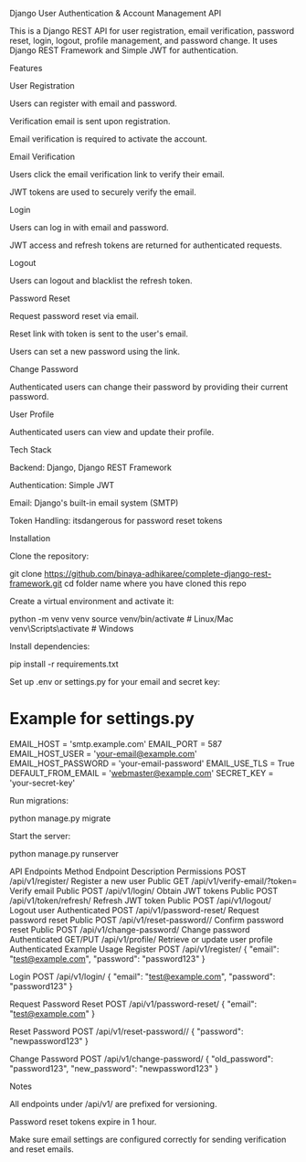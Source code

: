 Django User Authentication & Account Management API

This is a Django REST API for user registration, email verification, password reset, login, logout, profile management, and password change. It uses Django REST Framework and Simple JWT for authentication.

Features

User Registration

Users can register with email and password.

Verification email is sent upon registration.

Email verification is required to activate the account.

Email Verification

Users click the email verification link to verify their email.

JWT tokens are used to securely verify the email.

Login

Users can log in with email and password.

JWT access and refresh tokens are returned for authenticated requests.

Logout

Users can logout and blacklist the refresh token.

Password Reset

Request password reset via email.

Reset link with token is sent to the user's email.

Users can set a new password using the link.

Change Password

Authenticated users can change their password by providing their current password.

User Profile

Authenticated users can view and update their profile.

Tech Stack

Backend: Django, Django REST Framework

Authentication: Simple JWT

Email: Django's built-in email system (SMTP)

Token Handling: itsdangerous for password reset tokens

Installation

Clone the repository:

git clone https://github.com/binaya-adhikaree/complete-django-rest-framework.git
cd folder name where you have cloned this repo


Create a virtual environment and activate it:

python -m venv venv
source venv/bin/activate  # Linux/Mac
venv\Scripts\activate     # Windows


Install dependencies:

pip install -r requirements.txt


Set up .env or settings.py for your email and secret key:

# Example for settings.py
EMAIL_HOST = 'smtp.example.com'
EMAIL_PORT = 587
EMAIL_HOST_USER = 'your-email@example.com'
EMAIL_HOST_PASSWORD = 'your-email-password'
EMAIL_USE_TLS = True
DEFAULT_FROM_EMAIL = 'webmaster@example.com'
SECRET_KEY = 'your-secret-key'


Run migrations:

python manage.py migrate


Start the server:

python manage.py runserver

API Endpoints
Method	Endpoint	Description	Permissions
POST	/api/v1/register/	Register a new user	Public
GET	/api/v1/verify-email/?token=<token>	Verify email	Public
POST	/api/v1/login/	Obtain JWT tokens	Public
POST	/api/v1/token/refresh/	Refresh JWT token	Public
POST	/api/v1/logout/	Logout user	Authenticated
POST	/api/v1/password-reset/	Request password reset	Public
POST	/api/v1/reset-password/<token>/	Confirm password reset	Public
POST	/api/v1/change-password/	Change password	Authenticated
GET/PUT	/api/v1/profile/	Retrieve or update user profile	Authenticated
Example Usage
Register
POST /api/v1/register/
{
    "email": "test@example.com",
    "password": "password123"
}

Login
POST /api/v1/login/
{
    "email": "test@example.com",
    "password": "password123"
}

Request Password Reset
POST /api/v1/password-reset/
{
    "email": "test@example.com"
}

Reset Password
POST /api/v1/reset-password/<token>/
{
    "password": "newpassword123"
}

Change Password
POST /api/v1/change-password/
{
    "old_password": "password123",
    "new_password": "newpassword123"
}

Notes

All endpoints under /api/v1/ are prefixed for versioning.

Password reset tokens expire in 1 hour.

Make sure email settings are configured correctly for sending verification and reset emails.
